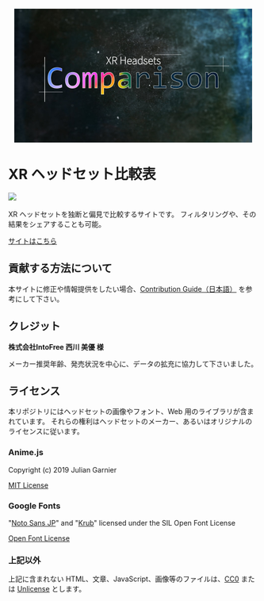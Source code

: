 <p align="center"><img src="OGP.jpg" width="480"></p>

# XR ヘッドセット比較表

[![](https://github.com/yutokun/XR-Headset-Comparison/workflows/Deploy%20Website/badge.svg)](https://github.com/yutokun/XR-Headset-Comparison/actions?query=workflow%3A"Deploy+Website")

XR ヘッドセットを独断と偏見で比較するサイトです。  フィルタリングや、その結果をシェアすることも可能。

[サイトはこちら](https://xr-comparison.yutokun.com/)

## 貢献する方法について

本サイトに修正や情報提供をしたい場合、[Contribution Guide（日本語）](CONTRIBUTING.md) を参考にして下さい。

## クレジット

**株式会社IntoFree 西川 美優 様**

メーカー推奨年齢、発売状況を中心に、データの拡充に協力して下さいました。

## ライセンス

本リポジトリにはヘッドセットの画像やフォント、Web 用のライブラリが含まれています。
それらの権利はヘッドセットのメーカー、あるいはオリジナルのライセンスに従います。

### Anime.js

Copyright (c) 2019 Julian Garnier

[MIT License](https://github.com/juliangarnier/anime/blob/master/LICENSE.md)

### Google Fonts

"[Noto Sans JP](https://fonts.google.com/specimen/Noto+Sans+JP)" and "[Krub](https://fonts.google.com/specimen/Krub)" licensed under the SIL Open Font License

[Open Font License](http://scripts.sil.org/cms/scripts/page.php?site_id=nrsi&id=OFL_web)

### 上記以外

上記に含まれない HTML、文章、JavaScript、画像等のファイルは、[CC0](https://creativecommons.org/publicdomain/zero/1.0/) または [Unlicense](https://github.com/yutokun/XR-Headset-Comparison/blob/master/LICENSE.md) とします。

